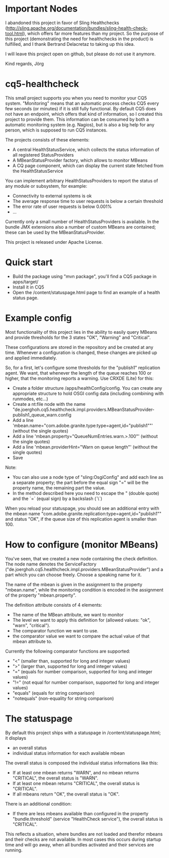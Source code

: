
Important Nodes
===============
I abandoned this project in favor of Sling Healthchecks (http://sling.apache.org/documentation/bundles/sling-health-check-tool.html), which offers far more features than my project. So the purpose of this project (demonstrating the need for healthchecks in the product) is fulfilled, and I thank Bertrand Delacretaz to taking up this idea.

I will leave this project open on github, but please do not use it anymore.

Kind regards,
Jörg


cq5-healthcheck
===============

This small project supports you when you need to monitor your CQ5 system. "Monitoring" means that an 
automatic process checks CQ5 every few seconds (or minutes) if it is still fully functional. By default
CQ5 does not have an endpoint, which offers that kind of information, so I created this project to provide them. 
This information can be consumed by both a automatic monitoring system (e.g. Nagios), but is also a big help for any person, which is supposed to run CQ5 instances.

The projects consists of these elements:
* A central HealthStatusService, which collects the status information of all registered StatusProviders
* A MBeanStatusProvider factory, which allows to monitor MBeans
* A CQ page component, which can display the current state fetched from the HealthStatusService

You can implement arbitrary HealthStatusProviders to report the status of any module or subsystem, for example:

* Connectivity to external systems is ok
* The average response time to user requests is below a certain threshold
* The error rate of user requests is below 0.001%
* ...

Currently only a small number of HealthStatusProviders is available.  In the bundle JMX extensions also a number of custom MBeans are contained; these can be used by the MBeanStatusProvider.


This project is released under Apache License.


Quick start
============

* Build the package using "mvn package", you'll find a CQ5 package in apps/target/ 
* Install it in CQ5
* Open the /content/statuspage.html page to find an example of a health status page.


Example config
=============

Most functionality of this project lies in the ability to easily query MBeans and provide
thresholds for the 3 states "OK", "Warning" and "Critical".

These configurations are stored in the repository and be created at any time. Whenever a
configuration is changed, these changes are picked up and applied immediately.

So, for a first, let's configure some thresholds for the "publish1" replication agent. We want,
that whenever the length of the queue reaches 100 or higher, that the monitoring reports a 
warning. Use CRXDE (Lite) for this:

* Create a folder structure /apps/healthConfig/config. You can create any
  appropriate structure to hold OSGI config data (including combining with
  runmodes, etc...)
* Create a nt:file node with the name "de.joerghoh.cq5.healthcheck.impl.providers.MBeanStatusProvider-publish1_queue_warn.config
* Add a line 'mbean.name="com.adobe.granite.type:type\=agent,id\=\"publish1\""' (without the single quotes)
* Add a line 'mbean.property="QueueNumEntries.warn.>.100"' (without the single quotes)
* Add a line 'mbean.providerHint="Warn on queue length"' (without the single quotes)
* Save

Note: 
* You can also use a node type of "sling:OsgiConfig" and add each line as a separate property; the part before the equal sign "=" will be the property name, 
  the remaining part the value. 
* In the method described here you need to escape the " (double quote) and the ´=´ (equal sign) by a backslash (´\´)

When you reload your statuspage, you should see an additional entry with the mbean name "com.adobe.granite.replication:type=agent,id="publish1""
and status "OK", if the queue size of this replication agent is smaller than 100.


How to configure (monitor MBeans)
=============

You've seen, that we created a new node containing the check definition. The
node name denotes the ServiceFactory
("de.joerghoh.cq5.healthcheck.impl.providers.MBeanStatusProvider") and a part
which you can choose freely. Choose a speaking name for it.

The name of the mbean is given in the assignment to the property  "mbean.name", while the monitoring condition is encoded in the assignment of the property
 "mbean.property".


The definition attribute consists of 4 elements:
* The name of the MBean attribute, we want to monitor
* The level we want to apply this definition for (allowed values: "ok", "warn", "critical").
* The comparator function we want to use.
* the comparator value we want to compare the actual value of that mbean attribute to.

Currently the following comparator functions are supported:
* "<" (smaller than, supported for long and integer values)
* ">" (larger than, supported for long and integer values)
* "=" (equals for number comparison, supported for long and integer values)
* "!=" (not equal for number comparison, supported for long and integer values)
* "equals" (equals for string comparison)
* "notequals" (non-equality for string comparison)

The statuspage
================

By default this project ships with a statuspage in /content/statuspage.html; it displays

* an overall status
* individual status information for each available mbean

The overall status is composed the individual status informations like this:
* If at least one mbean returns "WARN", and no mbean returns "CRITICAL", the overall status is "WARN".
* If at least one mbean returns "CRITICAL", the overall status is "CRITICAL".
* If all mbeans return "OK", the overall status is "OK".

There is an additional condition:

* If there are less mbeans available than configured in the property "bundle.threshold" (service "HealthCheck service"),
  the overall status is "CRITICAL".
  
This reflects a situation, where bundles are not loaded and therefor mbeans and their checks are not available. 
In most cases this occurs during startup time and will go away, when all bundles activated and their services are running.
  



